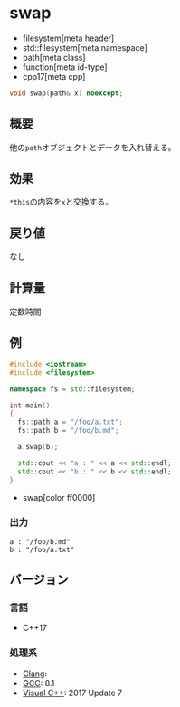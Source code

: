 # swap
* filesystem[meta header]
* std::filesystem[meta namespace]
* path[meta class]
* function[meta id-type]
* cpp17[meta cpp]

```cpp
void swap(path& x) noexcept;
```

## 概要
他の`path`オブジェクトとデータを入れ替える。


## 効果
`*this`の内容を`x`と交換する。


## 戻り値
なし


## 計算量
定数時間


## 例
```cpp example
#include <iostream>
#include <filesystem>

namespace fs = std::filesystem;

int main()
{
  fs::path a = "/foo/a.txt";
  fs::path b = "/foo/b.md";

  a.swap(b);

  std::cout << "a : " << a << std::endl;
  std::cout << "b : " << b << std::endl;
}
```
* swap[color ff0000]

### 出力
```
a : "/foo/b.md"
b : "/foo/a.txt"
```

## バージョン
### 言語
- C++17

### 処理系
- [Clang](/implementation.md#clang):
- [GCC](/implementation.md#gcc): 8.1
- [Visual C++](/implementation.md#visual_cpp): 2017 Update 7
